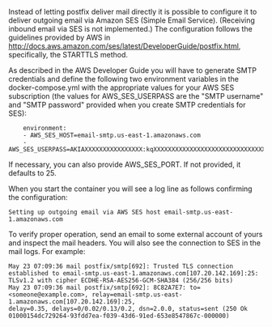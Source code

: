 Instead of letting postfix deliver mail directly it is possible to configure it to deliver outgoing email via Amazon SES (Simple Email Service). (Receiving inbound email via SES is not implemented.) The configuration follows the guidelines provided by AWS in http://docs.aws.amazon.com/ses/latest/DeveloperGuide/postfix.html, specifically, the STARTTLS method.

As described in the AWS Developer Guide you will have to generate SMTP credentials and define the following two environment variables in the docker-compose.yml with the appropriate values for your AWS SES subscription (the values for AWS_SES_USERPASS are the "SMTP username" and "SMTP password" provided when you create SMTP credentials for SES):

```
    environment:
    - AWS_SES_HOST=email-smtp.us-east-1.amazonaws.com
    - AWS_SES_USERPASS=AKIAXXXXXXXXXXXXXXXX:kqXXXXXXXXXXXXXXXXXXXXXXXXXXXXXXXXXXXXXX
```

If necessary, you can also provide AWS_SES_PORT. If not provided, it defaults to 25.

When you start the container you will see a log line as follows confirming the configuration:
```
Setting up outgoing email via AWS SES host email-smtp.us-east-1.amazonaws.com
```
To verify proper operation, send an email to some external account of yours and inspect the mail headers. You will also see the connection to SES in the mail logs. For example:
```
May 23 07:09:36 mail postfix/smtp[692]: Trusted TLS connection established to email-smtp.us-east-1.amazonaws.com[107.20.142.169]:25:
TLSv1.2 with cipher ECDHE-RSA-AES256-GCM-SHA384 (256/256 bits)
May 23 07:09:36 mail postfix/smtp[692]: 8C82A7E7: to=<someone@example.com>, relay=email-smtp.us-east-1.amazonaws.com[107.20.142.169]:25,
delay=0.35, delays=0/0.02/0.13/0.2, dsn=2.0.0, status=sent (250 Ok 01000154dc729264-93fdd7ea-f039-43d6-91ed-653e8547867c-000000)

```
